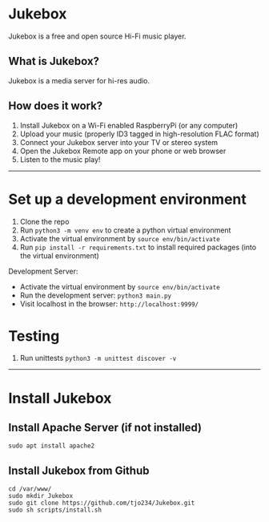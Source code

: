 # Jukebox
Jukebox is a free and open source Hi-Fi music player.

## What is Jukebox? 
Jukebox is a media server for hi-res audio.

## How does it work?
1. Install Jukebox on a Wi-Fi enabled RaspberryPi (or any computer)
2. Upload your music (properly ID3 tagged in high-resolution FLAC format)
3. Connect your Jukebox server into your TV or stereo system 
4. Open the Jukebox Remote app on your phone or web browser
5. Listen to the music play!

------

# Set up a development environment

1. Clone the repo
2. Run `python3 -m venv env` to create a python virtual environment
3. Activate the virtual environment by `source env/bin/activate`
4. Run `pip install -r requirements.txt` to install required packages (into the virtual environment)

Development Server:
- Activate the virtual environment by `source env/bin/activate`
- Run the development server: `python3 main.py`
- Visit localhost in the browser: `http://localhost:9999/`

# Testing

1. Run unittests `python3 -m unittest discover -v`

-------

# Install Jukebox

## Install Apache Server (if not installed)
`sudo apt install apache2`

## Install Jukebox from Github
```
cd /var/www/
sudo mkdir Jukebox
sudo git clone https://github.com/tjo234/Jukebox.git
sudo sh scripts/install.sh
```